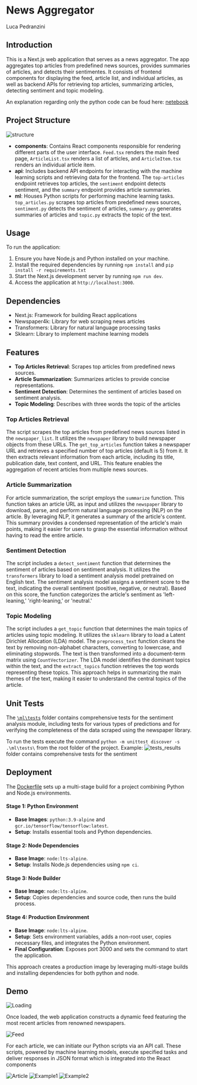 # News Aggregator

Luca Pedranzini

## Introduction
This is a Next.js web application that serves as a news aggregator. The app aggregates top articles from predefined news sources, provides summaries of articles, and detects their sentimentes. It consists of frontend components for displaying the feed, article list, and individual articles, as well as backend APIs for retrieving top articles, summarizing articles, detecting sentiment and topic modeling.

An explanation regarding only the python code can be foud here: [netebook](https://nbviewer.org/github/lucapdr1/news-aggregator/blob/main/ml/00news_aggregator.ipynb)

## Project Structure
![structure](public/img/structure.PNG)

- **components**: Contains React components responsible for rendering different parts of the user interface. `Feed.tsx` renders the main feed page, `ArticleList.tsx` renders a list of articles, and `ArticleItem.tsx` renders an individual article item.
- **api**: Includes backend API endpoints for interacting with the machine learning scripts and retrieving data for the frontend. The `top-articles` endpoint retrieves top articles, the `sentiment` endpoint detects sentiment, and the `summary` endpoint provides article summaries.
- **ml**: Houses Python scripts for performing machine learning tasks. `top_articles.py` scrapes top articles from predefined news sources, `sentiment.py` detects the sentiment of articles, `summary.py` generates summaries of articles and `topic.py` extracts the topic of the text.

## Usage
To run the application:
1. Ensure you have Node.js and Python installed on your machine.
2. Install the required dependencies by running `npm install` and `pip install -r requirements.txt`
3. Start the Next.js development server by running `npm run dev`.
4. Access the application at `http://localhost:3000`.

## Dependencies
- Next.js: Framework for building React applications
- Newspaper4k: Library for web scraping news articles
- Transformers: Library for natural language processing tasks
- Sklearn: Library to implement machine learning models


## Features
- **Top Articles Retrieval**: Scrapes top articles from predefined news sources.
- **Article Summarization**: Summarizes articles to provide concise representations.
- **Sentiment Detection**: Determines the sentiment of articles based on sentiment analysis.
- **Topic Modeling**: Describes with three words the topic of the articles


### Top Articles Retrieval
The script scrapes the top articles from predefined news sources listed in the `newspaper_list`. It utilizes the `newspaper` library to build newspaper objects from these URLs. The `get_top_articles` function takes a newspaper URL and retrieves a specified number of top articles (default is 5) from it. It then extracts relevant information from each article, including its title, publication date, text content, and URL. This feature enables the aggregation of recent articles from multiple news sources.

### Article Summarization
For article summarization, the script employs the `summarize` function. This function takes an article URL as input and utilizes the `newspaper` library to download, parse, and perform natural language processing (NLP) on the article. By leveraging NLP, it generates a summary of the article's content. This summary provides a condensed representation of the article's main points, making it easier for users to grasp the essential information without having to read the entire article.

### Sentiment Detection
The script includes a `detect_sentiment` function that determines the sentiment of articles based on sentiment analysis. It utilizes the `transformers` library to load a sentiment analysis model pretrained on English text. The sentiment analysis model assigns a sentiment score to the text, indicating the overall sentiment (positive, negative, or neutral). Based on this score, the function categorizes the article's sentiment as 'left-leaning,' 'right-leaning,' or 'neutral.'

### Topic Modeling
The script includes a `get_topic` function that determines the main topics of articles using topic modeling. It utilizes the `sklearn` library to load a Latent Dirichlet Allocation (LDA) model. The `preprocess_text` function cleans the text by removing non-alphabet characters, converting to lowercase, and eliminating stopwords. The text is then transformed into a document-term matrix using `CountVectorizer`. The LDA model identifies the dominant topics within the text, and the `extract_topics` function retrieves the top words representing these topics. This approach helps in summarizing the main themes of the text, making it easier to understand the central topics of the article.

## Unit Tests

The [`\ml\tests`](https://github.com/lucapdr1/news-aggregator/tree/main/ml/tests) folder contains comprehensive tests for the sentiment analysis module, including tests for various types of predictions and for verifying the completeness of the data scraped using the newspaper library.

To run the tests execute the command `python -m unittest discover -s .\ml\tests\` from the root folder of the project. Example:
![tests_results](public/img/tests.PNG) folder contains comprehensive tests for the sentiment

## Deployment

The [Dockerfile](https://github.com/lucapdr1/news-aggregator/blob/main/Dockerfile) sets up a multi-stage build for a project combining Python and Node.js environments.

#### Stage 1: Python Environment
- **Base Images**: `python:3.9-alpine` and `gcr.io/tensorflow/tensorflow:latest`.
- **Setup**: Installs essential tools and Python dependencies.

#### Stage 2: Node Dependencies
- **Base Image**: `node:lts-alpine`.
- **Setup**: Installs Node.js dependencies using `npm ci`.

#### Stage 3: Node Builder
- **Base Image**: `node:lts-alpine`.
- **Setup**: Copies dependencies and source code, then runs the build process.

#### Stage 4: Production Environment
- **Base Image**: `node:lts-alpine`.
- **Setup**: Sets environment variables, adds a non-root user, copies necessary files, and integrates the Python environment.
- **Final Configuration**: Exposes port 3000 and sets the command to start the application.

This approach creates a production image by leveraging multi-stage builds and installing dependencies for both python and node.


## Demo
![Loading](public/img/loading.PNG)

Once loaded, the web application constructs a dynamic feed featuring the most recent articles from renowned newspapers.

![Feed](public/img/feed.PNG)

For each article, we can initiate our Python scripts via an API call. These scripts, powered by machine learning models, execute specified tasks and deliver responses in JSON format which is integrated into the React components

![Article](public/img/article.PNG)
![Example1](public/img/example1.PNG)
![Example2](public/img/example2.PNG)
